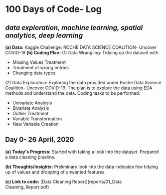# 100 Days of Code- Log
## *data exploration, machine learning, spatial analytics, deep learning*
**(a) Data:** Kaggle Challenge: ROCHE DATA SCIENCE COALITION- Uncover COVID-19
**(b) Coding Plan:** 
(1) Data Wrangling:
Tidying up the dataset with
- Missing Values Treatment
- Treatment of wrong entries
- Changing data types

(2) Data Exploration:
Exploring the data provided under Roche Data Science Coalition- Uncover COVID-19.
The plan is to explore the data using EDA methods and understand the data. 
Coding tasks to be performed:
- Univariate Analysis
- Bivariate Analysis
- Outlier Treatment
- Variable Transformation
- New Variable Creation

## Day 0- 26 April, 2020
**(a) Today's Progress:**
Started with taking a look into the dataset. Prepared a data cleaning pipeline.

**(b) Thoughts/Insights:**
Preliminary look into the data indicates few tidying up of values and dropping of unwanted features.

**(c) Link to code:** [Data Cleaning Report](reports/01_Data Cleaning_Report.pdf)
